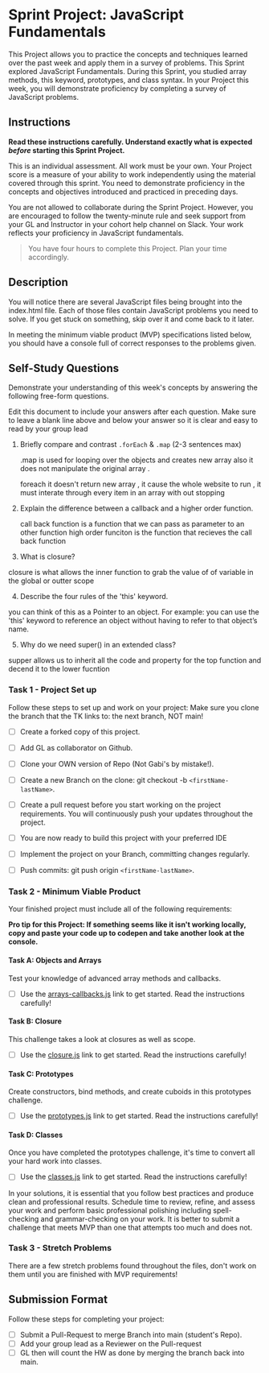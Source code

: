 # Sprint Project: JavaScript Fundamentals

This Project allows you to practice the concepts and techniques learned over the past week and apply them in a survey of problems. This Sprint explored JavaScript Fundamentals. During this Sprint, you studied array methods, this keyword, prototypes, and class syntax. In your Project this week, you will demonstrate proficiency by completing a survey of JavaScript problems.

## Instructions

**Read these instructions carefully. Understand exactly what is expected _before_ starting this Sprint Project.**

This is an individual assessment. All work must be your own. Your Project score is a measure of your ability to work independently using the material covered through this sprint. You need to demonstrate proficiency in the concepts and objectives introduced and practiced in preceding days.

You are not allowed to collaborate during the Sprint Project. However, you are encouraged to follow the twenty-minute rule and seek support from your GL and Instructor in your cohort help channel on Slack. Your work reflects your proficiency in JavaScript fundamentals.

> You have four hours to complete this Project. Plan your time accordingly.

## Description

You will notice there are several JavaScript files being brought into the index.html file.  Each of those files contain JavaScript problems you need to solve.  If you get stuck on something, skip over it and come back to it later.

In meeting the minimum viable product (MVP) specifications listed below, you should have a console full of correct responses to the problems given.

## Self-Study Questions

Demonstrate your understanding of this week's concepts by answering the following free-form questions.

Edit this document to include your answers after each question. Make sure to leave a blank line above and below your answer so it is clear and easy to read by your group lead

1. Briefly compare and contrast `.forEach` & `.map` (2-3 sentences max)

    .map is used for looping over the objects and creates new array also it does not manipulate the original array .
    
    foreach it doesn't return new array , it cause the whole website to run , it must interate through every item in an array with out stopping 

2. Explain the difference between a callback and a higher order function.

    call back function is a function that we can pass as parameter to an other function 
    high order funciton is the function that recieves the call back function 


3. What is closure?
 
 closure  is what allows the inner function to grab the value of of variable  in the global or outter scope

4. Describe the four rules of the 'this' keyword.

you can think of this as  a Pointer to an object. For example: you can use the 'this' keyword to reference an object without having to refer to that object’s name.

5. Why do we need super() in an extended class?

supper allows us to inherit all the code and property for the  top function and decend it to the lower fucntion 




### Task 1 - Project Set up

Follow these steps to set up and work on your project:
Make sure you clone the branch that the TK links to: the next branch, NOT main!

- [ ] Create a forked copy of this project.
- [ ] Add GL as collaborator on Github.
- [ ] Clone your OWN version of Repo (Not Gabi's by mistake!).
- [ ] Create a new Branch on the clone: git checkout -b `<firstName-lastName>`.
- [ ] Create a pull request before you start working on the project requirements.  You will continuously push your updates throughout the project.
- [ ] You are now ready to build this project with your preferred IDE
- [ ] Implement the project on your Branch, committing changes regularly.
- [ ] Push commits: git push origin `<firstName-lastName>`.



### Task 2 - Minimum Viable Product

Your finished project must include all of the following requirements:

**Pro tip for this Project: If something seems like it isn't working locally, copy and paste your code up to codepen and take another look at the console.**

#### Task A: Objects and Arrays

Test your knowledge of advanced array methods and callbacks.
* [ ] Use the [arrays-callbacks.js](arrays-callbacks.js) link to get started.  Read the instructions carefully!

#### Task B: Closure

This challenge takes a look at closures as well as scope. 
* [ ] Use the [closure.js](closure.js) link to get started. Read the instructions carefully!

#### Task C: Prototypes

Create constructors, bind methods, and create cuboids in this prototypes challenge.
* [ ] Use the [prototypes.js](prototypes.js) link to get started. Read the instructions carefully!

#### Task D: Classes

Once you have completed the prototypes challenge, it's time to convert all your hard work into classes.
* [ ] Use the [classes.js](classes.js) link to get started. Read the instructions carefully!

In your solutions, it is essential that you follow best practices and produce clean and professional results. Schedule time to review, refine, and assess your work and perform basic professional polishing including spell-checking and grammar-checking on your work. It is better to submit a challenge that meets MVP than one that attempts too much and does not.

### Task 3 - Stretch Problems

There are a few stretch problems found throughout the files, don't work on them until you are finished with MVP requirements!

## Submission Format

Follow these steps for completing your project:

- [ ] Submit a Pull-Request to merge <firstName-lastName> Branch into main (student's  Repo).
- [ ] Add your group lead as a Reviewer on the Pull-request
- [ ] GL then will count the HW as done by  merging the branch back into main.